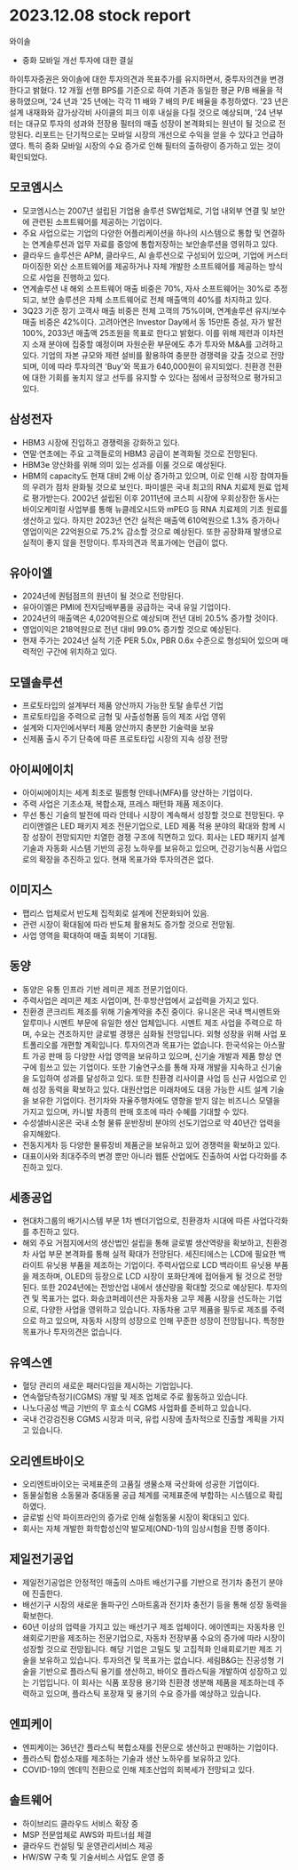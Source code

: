 # 2023.12.08 stock report
와이솔
- 중화 모바일 개선 투자에 대한 결실

하이투자증권은 와이솔에 대한 투자의견과 목표주가를 유지하면서, 중투자의견을 변경한다고 밝혔다. 12 개월 선행 BPS를 기준으로 하여 기존과 동일한 평균 P/B 배율을 적용하였으며, '24 년과 '25 년에는 각각 11 배와 7 배의 P/E 배율을 추정하였다. '23 년은 설계 내재화와 감가상각비 사이클의 피크 이후 내실을 다질 것으로 예상되며, '24 년부터는 대규모 투자의 성과와 전장용 필터의 매출 성장이 본격화되는 원년이 될 것으로 전망된다. 리포트는 단기적으로는 모바일 시장의 개선으로 수익을 얻을 수 있다고 언급하였다. 특히 중화 모바일 시장의 수요 증가로 인해 필터의 출하량이 증가하고 있는 것이 확인되었다.
## 모코엠시스
- 모코엠시스는 2007년 설립된 기업용 솔루션 SW업체로, 기업 내외부 연결 및 보안에 관련된 소프트웨어를 제공하는 기업이다.
- 주요 사업으로는 기업의 다양한 어플리케이션을 하나의 시스템으로 통합 및 연결하는 연계솔루션과 업무 자료를 중앙에 통합저장하는 보안솔루션을 영위하고 있다.
- 클라우드 솔루션은 APM, 클라우드, AI 솔루션으로 구성되어 있으며, 기업에 커스터마이징한 외산 소프트웨어를 제공하거나 자체 개발한 소프트웨어를 제공하는 방식으로 사업을 진행하고 있다.
- 연계솔루션 내 해외 소프트웨어 매출 비중은 70%, 자사 소프트웨어는 30%로 추정되고, 보안 솔루션은 자체 소프트웨어로 전체 매출액의 40%를 차지하고 있다.
- 3Q23 기준 장기 고객사 매출 비중은 전체 고객의 75%이며, 연계솔루션 유지/보수 매출 비중은 42%이다.
고려아연은 Investor Day에서 동 15만톤 증설, 자가 발전 100%, 2033년 매출액 25조원을 목표로 한다고 밝혔다. 이를 위해 제련과 이차전지 소재 분야에 집중할 예정이며 자원순환 부문에도 추가 투자와 M&A를 고려하고 있다. 기업의 자본 규모와 제련 설비를 활용하여 충분한 경쟁력을 갖출 것으로 전망되며, 이에 따라 투자의견 'Buy'와 목표가 640,000원이 유지되었다. 친환경 전환에 대한 기회를 놓치지 않고 선두를 유지할 수 있다는 점에서 긍정적으로 평가되고 있다.
## 삼성전자
- HBM3 시장에 진입하고 경쟁력을 강화하고 있다.
- 연말·연초에는 주요 고객들로의 HBM3 공급이 본격화될 것으로 전망된다.
- HBM3e 양산화를 위해 의미 있는 성과를 이룰 것으로 예상된다.
- HBM의 capacity도 현재 대비 2배 이상 증가하고 있으며, 이로 인해 시장 참여자들의 우려가 점차 완화될 것으로 보인다.
파미셀은 국내 최고의 RNA 치료제 원료 업체로 평가받는다. 2002년 설립된 이후 2011년에 코스피 시장에 우회상장한 동사는 바이오케미컬 사업부를 통해 뉴클레오시드와 mPEG 등 RNA 치료제의 기초 원료를 생산하고 있다. 하지만 2023년 연간 실적은 매출액 610억원으로 1.3% 증가하나 영업이익은 22억원으로 75.2% 감소할 것으로 예상된다. 또한 공장화재 발생으로 실적이 좋지 않을 전망이다. 투자의견과 목표가에는 언급이 없다.
## 유아이엘
- 2024년에 퀀텀점프의 원년이 될 것으로 전망된다.
- 유아이엘은 PMI에 전자담배부품을 공급하는 국내 유일 기업이다.
- 2024년의 매출액은 4,020억원으로 예상되며 전년 대비 20.5% 증가할 것이다.
- 영업이익은 218억원으로 전년 대비 99.0% 증가할 것으로 예상된다.
- 현재 주가는 2024년 실적 기준 PER 5.0x, PBR 0.6x 수준으로 형성되어 있으며 매력적인 구간에 위치하고 있다.
## 모델솔루션
- 프로토타입의 설계부터 제품 양산까지 가능한 토탈 솔루션 기업
- 프로토타입을 주력으로 금형 및 사출성형품 등의 제조 사업 영위
- 설계와 디자인에서부터 제품 양산까지 충분한 기술력을 보유
- 신제품 출시 주기 단축에 따른 프로토타입 시장의 지속 성장 전망
## 아이씨에이치
- 아이씨에이치는 세계 최초로 필름형 안테나(MFA)를 양산하는 기업이다.
- 주력 사업은 기초소재, 복합소재, 프레스 패턴화 제품 제조이다.
- 무선 통신 기술의 발전에 따라 안테나 시장이 계속해서 성장할 것으로 전망된다.
우리이앤엘은 LED 패키지 제조 전문기업으로, LED 제품 적용 분야의 확대와 함께 시장 성장이 전망되지만 치열한 경쟁 구조에 직면하고 있다. 회사는 LED 패키지 설계 기술과 자동화 시스템 기반의 공정 노하우를 보유하고 있으며, 건강기능식품 사업으로의 확장을 추진하고 있다. 현재 목표가와 투자의견은 없다.
## 이미지스
- 팹리스 업체로서 반도체 집적회로 설계에 전문화되어 있음.
- 관련 시장이 확대됨에 따라 반도체 활용처도 증가할 것으로 전망됨.
- 사업 영역을 확대하여 매출 회복이 기대됨.
## 동양
- 동양은 유통 인프라 기반 레미콘 제조 전문기업이다.
- 주력사업은 레미콘 제조 사업이며, 전·후방산업에서 교섭력을 가지고 있다.
- 친환경 콘크리트 제조를 위해 기술계약을 추진 중이다.
유니온은 국내 백시멘트와 알루미나 시멘트 부문에 유일한 생산 업체입니다. 시멘트 제조 사업을 주력으로 하며, 수요는 견조하지만 글로벌 경쟁은 심화될 전망입니다. 외형 성장을 위해 사업 포트폴리오를 개편할 계획입니다. 투자의견과 목표가는 없습니다.
한국석유는 아스팔트 가공 판매 등 다양한 사업 영역을 보유하고 있으며, 신기술 개발과 제품 향상 연구에 힘쓰고 있는 기업이다. 또한 기술연구소를 통해 자재 개발을 지속하고 신기술을 도입하여 성과를 달성하고 있다. 또한 친환경 리사이클 사업 등 신규 사업으로 인해 성장 동력을 확보하고 있다.
대원산업은 미래차에도 대응 가능한 시트 설계 기술을 보유한 기업이다. 전기차와 자율주행차에도 영향을 받지 않는 비즈니스 모델을 가지고 있으며, 카니발 차종의 판매 호조에 따라 수혜를 기대할 수 있다.
- 수성샐바시온은 국내 소형 물류 운반장비 분야의 선도기업으로 약 40년간 업력을 유지해왔다.
- 전동지게차 등 다양한 물류장비 제품군을 보유하고 있어 경쟁력을 확보하고 있다.
- 대표이사와 최대주주의 변경 뿐만 아니라 웹툰 산업에도 진출하여 사업 다각화를 추진하고 있다.
## 세종공업
- 현대차그룹의 배기시스템 부문 1차 벤더기업으로, 친환경차 시대에 따른 사업다각화를 추진하고 있다.
- 해외 주요 거점지에서의 생산법인 설립을 통해 글로벌 생산역량을 확보하고, 친환경차 사업 부문 본격화를 통해 실적 확대가 전망된다.
세진티에스는 LCD에 필요한 백라이트 유닛용 부품을 제조하는 기업이다. 주력사업으로 LCD 백라이트 유닛용 부품을 제조하며, OLED의 등장으로 LCD 시장이 포화단계에 접어들게 될 것으로 전망된다. 또한 2024년에는 전방산업 내에서 생산량을 확대할 것으로 예상된다. 투자의견 및 목표가는 없다.
화승코퍼레이션은 자동차용 고무 제품 시장을 선도하는 기업으로, 다양한 사업을 영위하고 있습니다. 자동차용 고무 제품을 필두로 제조를 주력으로 하고 있으며, 자동차 시장의 성장으로 인해 꾸준한 성장이 전망됩니다. 특정한 목표가나 투자의견은 없습니다.
## 유엑스엔
- 혈당 관리의 새로운 패러다임을 제시하는 기업입니다.
- 연속혈당측정기(CGMS) 개발 및 제조 업체로 주로 활동하고 있습니다.
- 나노다공성 백금 기반의 무 효소식 CGMS 사업화를 준비하고 있습니다.
- 국내 건강검진용 CGMS 시장과 미국, 유럽 시장에 촐차적으로 진출할 계획을 가지고 있습니다.
## 오리엔트바이오
- 오리엔트바이오는 국제표준의 고품질 생물소재 국산화에 성공한 기업이다.
- 동물실험용 소동물과 중대동물 공급 체계를 국제표준에 부합하는 시스템으로 확립하였다.
- 글로벌 신약 파이프라인의 증가로 인해 실험동물 시장이 확대되고 있다.
- 회사는 자체 개발한 화학합성신약 발모제(OND-1)의 임상시험을 진행 중이다.
## 제일전기공업
- 제일전기공업은 안정적인 매출의 스마트 배선기구를 기반으로 전기차 충전기 분야에 진출한다.
- 배선기구 시장의 새로운 돌파구인 스마트홈과 전기차 충전기 등을 통해 성장 동력을 확보한다.
- 60년 이상의 업력을 가지고 있는 배선기구 제조 업체이다.
에이엔피는 자동차용 인쇄회로기판을 제조하는 전문기업으로, 자동차 전장부품 수요의 증가에 따라 시장이 성장할 것으로 전망됩니다. 해당 기업은 고밀도 및 고집적화 인쇄회로기판 제조 기술을 보유하고 있습니다. 투자의견 및 목표가는 없습니다.
세림B&G는 진공성형 기술을 기반으로 플라스틱 용기를 생산하고, 바이오 플라스틱을 개발하여 성장하고 있는 기업입니다. 이 회사는 식품 포장용 용기와 친환경 생분해 제품을 제조하는데 주력하고 있으며, 플라스틱 포장재 및 용기의 수요 증가를 예상하고 있습니다.
## 엔피케이
- 엔피케이는 36년간 플라스틱 복합소재를 전문으로 생산하고 판매하는 기업이다.
- 플라스틱 합성소재를 제조하는 기술과 생산 노하우를 보유하고 있다.
- COVID-19의 엔데믹 전환으로 인해 제조산업의 회복세가 전망되고 있다.
## 솔트웨어
- 하이브리드 클라우드 서비스 확장 중
- MSP 전문업체로 AWS와 파트너쉽 체결
- 클라우드 컨설팅 및 운영관리서비스 제공
- HW/SW 구축 및 기술서비스 사업도 운영 중